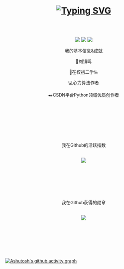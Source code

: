 <!--  height="137px"  -->
<h1 align="center">
  <a href="https://git.io/typing-svg"><img src="https://readme-typing-svg.demolab.com?font=Fira+Code&pause=1000&center=true&width=435&lines=Hello+World!;祝您今天访问愉快！" alt="Typing SVG" /></a>
</h1>
<br><br>
<div align="center">
<p>
<img src="https://img.shields.io/static/v1?label=Program&message=Python&color=blue"/>
<a href="https://blog.csdn.net/weixin_41102528"><img src="https://img.shields.io/static/v1?label=Blog&message=CSDN&color=red"/></a>
<img src="https://visitor-badge.glitch.me/badge?page_id=https://github.com/Mr-liuzhenming" />
</p>
</div>
<div align="center">
  <p>我的基本信息&成就</p>
  <p>👦刘镇鸣</p>
  <p>🏫在校初二学生</p>
  <p>💻心力算法作者</p>
  <p>✒️CSDN平台Python领域优质创作者</p>
  <br><h1></h1><br>
</div>
<br><br>
<div align="center">
  <p>我在Github的活跃指数</p>
  <br>
  <img  src="https://github-readme-streak-stats.herokuapp.com/?user=Mr-liuzhenming&theme=dark" /><br><br><br>
</div>
<br><br>
<div align="center">
    
</div>
<br><br>
<div align="center">
  <p>我在Github获得的勋章</p>
  <br>
  <img  src="https://github-profile-trophy.vercel.app/?username=Mr-liuzhenming&theme=darkhub" />
</div>
<br><br>
<h1></h1>
<br><br>

[![Ashutosh's github activity graph](https://github-readme-activity-graph.cyclic.app/graph?username=Mr-liuzhenming&theme=github-compact)](https://github.com/ashutosh00710/github-readme-activity-graph)
